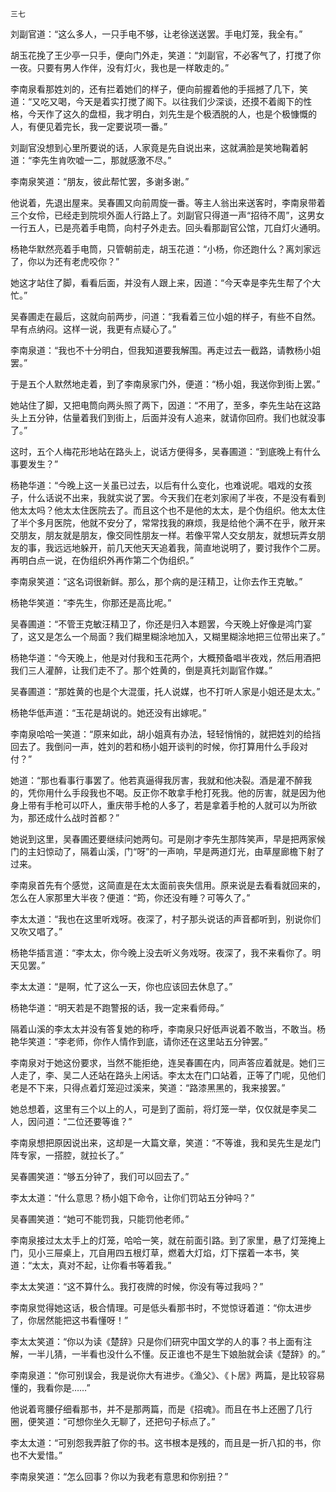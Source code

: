     三七 

   刘副官道：“这么多人，一只手电不够，让老徐送送罢。手电灯笼，我全有。”

   胡玉花挽了王少亭一只手，便向门外走，笑道：“刘副官，不必客气了，打搅了你一夜。只要有男人作伴，没有灯火，我也是一样敢走的。”

   李南泉看那姓刘的，还有拦着她们的样子，便向前握着他的手摇撼了几下，笑道：“又吃又喝，今天是着实打搅了阁下。以往我们少深谈，还摸不着阁下的性格，今天作了这久的盘桓，我才明白，刘先生是个极洒脱的人，也是个极慷慨的人，有便见着完长，我一定要说项一番。”

   刘副官没想到心里所要说的话，人家竟是先自说出来，这就满脸是笑地鞠着躬道：“李先生肯吹嘘一二，那就感激不尽。”

   李南泉笑道：“朋友，彼此帮忙罢，多谢多谢。”

   他说着，先退出屋来。吴春圃又向前周旋一番。等主人翁出来送客时，李南泉带着三个女伶，已经走到院坝外面人行路上了。刘副官只得道一声“招待不周”，这男女一行五人，已是亮着手电筒，向村子外走去。回头看那副官公馆，兀自灯火通明。

   杨艳华默然亮着手电筒，只管朝前走，胡玉花道：“小杨，你还跑什么？离刘家远了，你以为还有老虎咬你？”

   她这才站住了脚，看看后面，并没有人跟上来，因道：“今天幸是李先生帮了个大忙。”

   吴春圃走在最后，这就向前两步，问道：“我看着三位小姐的样子，有些不自然。早有点纳闷。这样一说，我更有点疑心了。”

   李南泉道：“我也不十分明白，但我知道要我解围。再走过去一截路，请教杨小姐罢。”

   于是五个人默然地走着，到了李南泉家门外，便道：“杨小姐，我送你到街上罢。”

   她站住了脚，又把电筒向两头照了两下，因道：“不用了，至多，李先生站在这路头上五分钟，估量着我们到街上，后面并没有人追来，就请你回府。我们也就没事了。”

   这时，五个人梅花形地站在路头上，说话方便得多，吴春圃道：“到底晚上有什么事要发生？”

   杨艳华道：“今晚上这一关虽已过去，以后有什么变化，也难说呢。唱戏的女孩子，什么话说不出来，我就实说了罢。今天我们在老刘家闹了半夜，不是没有看到他太太吗？他太太住医院去了。而且这个也不是他的太太，是个伪组织。他太太住了半个多月医院，他就不安分了，常常找我的麻烦，我是给他个满不在乎，敞开来交朋友，朋友就是朋友，像交同性朋友一样。若像平常人交女朋友，就想玩弄女朋友的事，我远远地躲开，前几天他天天追着我，简直地说明了，要讨我作个二房。再明白点一说，在伪组织外再作第二个伪组织。”

   李南泉笑道：“这名词很新鲜。那么，那个病的是汪精卫，让你去作王克敏。”

   杨艳华笑道：“李先生，你那还是高比呢。”

   吴春圃道：“不管王克敏汪精卫了，你还是归入本题罢，今天晚上好像是鸿门宴了，这又是怎么一个局面？我们糊里糊涂地加入，又糊里糊涂地把三位带出来了。”

   杨艳华道：“今天晚上，他是对付我和玉花两个，大概预备唱半夜戏，然后用酒把我们三人灌醉，让我们走不了。那个姓黄的，倒是真托刘副官作媒。”

   吴春圃道：“那姓黄的也是个大混蛋，托人说媒，也不打听人家是小姐还是太太。”

   杨艳华低声道：“玉花是胡说的。她还没有出嫁呢。”

   李南泉哈哈一笑道：“原来如此，胡小姐真有办法，轻轻悄悄的，就把姓刘的给挡回去了。我倒问一声，姓刘的若和杨小姐开谈判的时候，你打算用什么手段对付？”

   她道：“那也看事行事罢了。他若真逼得我厉害，我就和他决裂。酒是灌不醉我的，凭你用什么手段我也不喝。反正你不敢拿手枪打死我。他的厉害，就是因为他身上带有手枪可以吓人，重庆带手枪的人多了，若是拿着手枪的人就可以为所欲为，那还成什么战时首都？”

   她说到这里，吴春圃还要继续问她两句。可是刚才李先生那阵笑声，早是把两家候门的主妇惊动了，隔着山溪，门“呀”的一声响，早是两道灯光，由草屋廊檐下射了过来。

   李南泉首先有个感觉，这简直是在太太面前丧失信用。原来说是去看看就回来的，怎么在人家那里大半夜？便道：“筠，你还没有睡？可等久了。”

   李太太道：“我也在这里听戏呀。夜深了，村子那头说话的声音都听到，别说你们又吹又唱了。”

   杨艳华插言道：“李太太，你今晚上没去听义务戏呀。夜深了，我不来看你了。明天见罢。”

   李太太道：“是啊，忙了这么一天，你也应该回去休息了。”

   杨艳华道：“明天若是不跑警报的话，我一定来看师母。”

   隔着山溪的李太太并没有答复她的称呼，李南泉只好低声说着不敢当，不敢当。杨艳华笑道：“李老师，你作人情作到底，请你还在这里站五分钟罢。”

   李南泉对于她这份要求，当然不能拒绝，连吴春圃在内，同声答应着就是。她们三人走了，李、吴二人还站在路头上闲话。李太太在门口站着，正等了门呢，见他们老是不下来，只得点着灯笼迎过溪来，笑道：“路漆黑黑的，我来接罢。”

   她总想着，这里有三个以上的人，可是到了面前，将灯笼一举，仅仅就是李吴二人，因问道：“二位还要等谁？”

   李南泉想把原因说出来，这却是一大篇文章，笑道：“不等谁，我和吴先生是龙门阵专家，一搭腔，就拉长了。”

   吴春圃笑道：“够五分钟了，我们可以回去了。”

   李太太道：“什么意思？杨小姐下命令，让你们罚站五分钟吗？”

   吴春圃笑道：“她可不能罚我，只能罚他老师。”

   李南泉接过太太手上的灯笼，哈哈一笑，就在前面引路。到了家里，悬了灯笼掩上门，见小三屉桌上，兀自用四五根灯草，燃着大灯焰，灯下摆着一本书，笑道：“太太，真对不起，让你看书等着我。”

   李太太笑道：“这不算什么。我打夜牌的时候，你没有等过我吗？”

   李南泉觉得她这话，极合情理。可是低头看那书时，不觉惊讶着道：“你太进步了，你居然能把这书看懂呀！”

   李太太笑道：“你以为读《楚辞》只是你们研究中国文学的人的事？书上面有注解，一半儿猜，一半看也没什么不懂。反正谁也不是生下娘胎就会读《楚辞》的。”

   李南泉道：“你可别误会，我是说你大有进步。《渔父》、《卜居》两篇，是比较容易懂的，我看你是……”

   他说着弯腰仔细看那书，并不是那两篇，而是《招魂》。而且在书上还圈了几行圈，便笑道：“可想你坐久无聊了，还把句子标点了。”

   李太太道：“可别怨我弄脏了你的书。这书根本是残的，而且是一折八扣的书，你也不大爱惜。”

   李南泉笑道：“怎么回事？你以为我老有意思和你别扭？”

